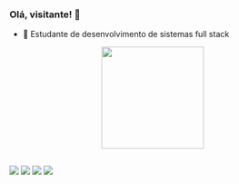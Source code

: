 ### Olá, visitante! 👋

- 🌱 Estudante de desenvolvimento de sistemas full stack

<div align="center">
  <a href="https://github.com/matheust21">
  <img height="180em" src="https://github-readme-stats.vercel.app/api?username=matheust21&show_icons=true&theme=dark&include_all_commits=true&count_private=true"/>
</div>
  
 ##
  
<div>
  <a href="https://www.instagram.com/matheusmauricio_/" target="_blank"><img src="https://img.shields.io/badge/-Instagram-%23E4405F?style=for-the-badge&logo=instagram&logoColor=white" target="_blank"></a>
 	<a href="https://www.twitch.tv/tgaijin" target="_blank"><img src="https://img.shields.io/badge/Twitch-9146FF?style=for-the-badge&logo=twitch&logoColor=white" target="_blank"></a>
 <a href="https://discord.gg/ue5nNNVD" target="_blank"><img src="https://img.shields.io/badge/Discord-7289DA?style=for-the-badge&logo=discord&logoColor=white" target="_blank"></a> 
  <a href="mailto:matheusmtavares405@gmail.com"><img src="https://img.shields.io/badge/-Gmail-%23333?style=for-the-badge&logo=gmail&logoColor=white" target="_blank"></a>
 
  </div>
